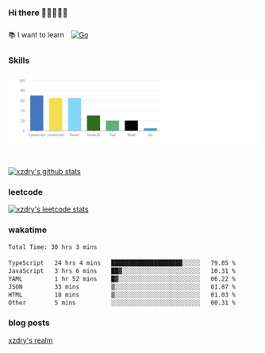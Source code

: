 ### Hi there 👋👋👋👋👋

 :books: I want to learn <a href="https://go.dev/" target="_blank"><img style="margin: 10px" src="https://profilinator.rishav.dev/skills-assets/go-original.svg" alt="Go" height="50" /></a>  

### Skills
![](img/2022-09-05-22-04-20.png)

<br />

[![xzdry's github stats](https://github-readme-stats.vercel.app/api?username=xzdry&count_private=true&show_icons=true&theme=vue)](https://github.com/xzdry)

### leetcode
[![xzdry's leetcode stats](https://leetcard.jacoblin.cool/xzdry-2?theme=light&font=Anek%20Kannada&site=cn)](https://leetcode.cn/u/xzdry-2/)

### wakatime
<!--START_SECTION:waka-->

```text
Total Time: 30 hrs 3 mins

TypeScript   24 hrs 4 mins   ████████████████████░░░░░   79.85 %
JavaScript   3 hrs 6 mins    ██▓░░░░░░░░░░░░░░░░░░░░░░   10.31 %
YAML         1 hr 52 mins    █▓░░░░░░░░░░░░░░░░░░░░░░░   06.22 %
JSON         33 mins         ▒░░░░░░░░░░░░░░░░░░░░░░░░   01.87 %
HTML         18 mins         ▒░░░░░░░░░░░░░░░░░░░░░░░░   01.03 %
Other        5 mins          ░░░░░░░░░░░░░░░░░░░░░░░░░   00.31 %
```

<!--END_SECTION:waka-->

### blog posts
[xzdry's realm](https://www.justdry.net/)
